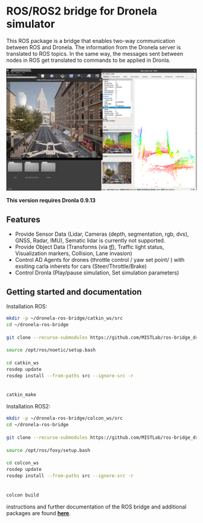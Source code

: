 # ROS/ROS2 bridge for Dronela simulator


 This ROS package is a bridge that enables two-way communication between ROS and Dronela. The information from the Dronela server is translated to ROS topics. In the same way, the messages sent between nodes in ROS get translated to commands to be applied in Dronla.

![rviz setup](./docs/images/Dronla_rviz.png "AD Demo")

**This version requires Dronla 0.9.13**

## Features

- Provide Sensor Data (Lidar, Cameras (depth, segmentation, rgb, dvs), GNSS, Radar, IMU), Sematic lidar is currently not supported.
- Provide Object Data (Transforms (via [tf](http://wiki.ros.org/tf)), Traffic light status, Visualization markers, Collision, Lane invasion)
- Control AD Agents for drones (throttle control / yaw set point/ ) with exsiting carla inherets for cars (Steer/Throttle/Brake)
- Control Dronla (Play/pause simulation, Set simulation parameters)

## Getting started and documentation 


Installation ROS:
```bash
mkdir -p ~/dronela-ros-bridge/catkin_ws/src
cd ~/dronela-ros-bridge

git clone --recurse-submodules https://github.com/MISTLab/ros-bridge_dronela.git catkin_ws/src/ros-bridge

source /opt/ros/noetic/setup.bash

cd catkin_ws
rosdep update
rosdep install --from-paths src --ignore-src -r


catkin_make
```

Installation ROS2:
```bash
mkdir -p ~/dronela-ros-bridge/colcon_ws/src
cd ~/dronela-ros-bridge

git clone --recurse-submodules https://github.com/MISTLab/ros-bridge_dronela.git catkin_ws/src/ros-bridge

source /opt/ros/foxy/setup.bash

cd colcon_ws
rosdep update
rosdep install --from-paths src --ignore-src -r


colcon build
```

instructions and further documentation of the ROS bridge and additional packages are found [__here__](https://carla.readthedocs.io/projects/ros-bridge/en/latest/).
